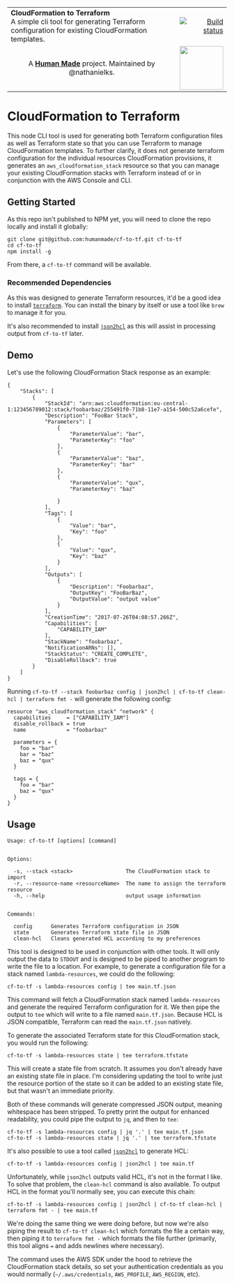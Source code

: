 <table width="100%">
	<tr>
		<td align="left" width="80%">
			<strong>CloudFormation to Terraform</strong><br />
            A simple cli tool for generating Terraform configuration for existing CloudFormation templates.
		</td>
		<td align="right" width="20%">
			<a href="https://travis-ci.org/humanmade/cf-to-tf">
				<img src="https://travis-ci.org/humanmade/cf-to-tf.svg?branch=master" alt="Build status">
			</a>
		</td>
	</tr>
	<tr>
		<td align="center">
			A <strong><a href="https://hmn.md/">Human Made</a></strong> project. Maintained by @nathanielks.
		</td>
		<td align="center">
			<img src="https://hmn.md/content/themes/hmnmd/assets/images/hm-logo.svg" width="100" />
		</td>
	</tr>
</table>

# CloudFormation to Terraform

This node CLI tool is used for generating both Terraform configuration files as well as Terraform state so that you can use Terraform to manage CloudFormation templates. To further clarify, it does not generate terraform configuration for the individual resources CloudFormation provisions, it generates an `aws_cloudformation_stack` resource so that you can manage your existing CloudFormation stacks with Terraform instead of or in conjunction with the AWS Console and CLI.

## Getting Started

As this repo isn't published to NPM yet, you will need to clone the repo locally and install it globally:

```
git clone git@github.com:humanmade/cf-to-tf.git cf-to-tf
cd cf-to-tf
npm install -g
```

From there, a `cf-to-tf` command will be available.

### Recommended Dependencies

As this was designed to generate Terraform resources, it'd be a good idea to install [`terraform`](https://www.terraform.io/intro/getting-started/install.html). You can install the binary by itself or use a tool like `brew` to manage it for you.

It's also recommended to install [`json2hcl`](https://github.com/kvz/json2hcl) as this will assist in processing output from `cf-to-tf` later.

## Demo

Let's use the following CloudFormation Stack response as an example:
```
{
    "Stacks": [
        {
            "StackId": "arn:aws:cloudformation:eu-central-1:123456789012:stack/foobarbaz/255491f0-71b8-11e7-a154-500c52a6cefe",
            "Description": "FooBar Stack",
            "Parameters": [
                {
                    "ParameterValue": "bar",
                    "ParameterKey": "foo"
                },
                {
                    "ParameterValue": "baz",
                    "ParameterKey": "bar"
                },
                {
                    "ParameterValue": "qux",
                    "ParameterKey": "baz"

                }
            ],
            "Tags": [
                {
                    "Value": "bar",
                    "Key": "foo"
                },
                {
                    "Value": "qux",
                    "Key": "baz"
                }
            ],
            "Outputs": [
                {
                    "Description": "Foobarbaz",
                    "OutputKey": "FooBarBaz",
                    "OutputValue": "output value"
                }
            ],
            "CreationTime": "2017-07-26T04:08:57.266Z",
            "Capabilities": [
                "CAPABILITY_IAM"
            ],
            "StackName": "foobarbaz",
            "NotificationARNs": [],
            "StackStatus": "CREATE_COMPLETE",
            "DisableRollback": true
        }
    ]
}
```

Running `cf-to-tf --stack foobarbaz config | json2hcl | cf-to-tf clean-hcl | terraform fmt -` will generate the following config:

```
resource "aws_cloudformation_stack" "network" {
  capabilities     = ["CAPABILITY_IAM"]
  disable_rollback = true
  name             = "foobarbaz"

  parameters = {
    foo = "bar"
    bar = "baz"
    baz = "qux"
  }

  tags = {
    foo = "bar"
    baz = "qux"
  }
}
```


## Usage

```
Usage: cf-to-tf [options] [command]


Options:

  -s, --stack <stack>                 The CloudFormation stack to import
  -r, --resource-name <resourceName>  The name to assign the terraform resource
  -h, --help                          output usage information


Commands:

  config      Generates Terraform configuration in JSON
  state       Generates Terraform state file in JSON
  clean-hcl   Cleans generated HCL according to my preferences
```

This tool is designed to be used in conjunction with other tools. It will only output the data to `STDOUT` and is designed to be piped to another program to write the file to a location. For example, to generate a configuration file for a stack named `lambda-resources`, we could do the following:

```
cf-to-tf -s lambda-resources config | tee main.tf.json
```

This command will fetch a CloudFormation stack named `lambda-resources` and generate the required Terraform configuration for it. We then pipe the output to `tee` which will write to a file named `main.tf.json`. Because HCL is JSON compatible, Terraform can read the `main.tf.json` natively.

To generate the associated Terraform state for this CloudFormation stack, you would run the following:

```
cf-to-tf -s lambda-resources state | tee terraform.tfstate
```

This will create a state file from scratch. It assumes you don't already have an existing state file in place. I'm considering updating the tool to write just the resource portion of the state so it can be added to an existing state file, but that wasn't an immediate priority.

Both of these commands will generate compressed JSON output, meaning whitespace has been stripped. To pretty print the output for enhanced readability, you could pipe the output to `jq`, and then to `tee`:

```
cf-to-tf -s lambda-resources config | jq '.' | tee main.tf.json
cf-to-tf -s lambda-resources state | jq '.' | tee terraform.tfstate
```

It's also possible to use a tool called [`json2hcl`](https://github.com/kvz/json2hcl) to generate HCL:

```
cf-to-tf -s lambda-resources config | json2hcl | tee main.tf
```

Unfortunately, while `json2hcl` outputs valid HCL, it's not in the format I like. To solve that problem, the `clean-hcl` command is also available. To output HCL in the format you'll normally see, you can execute this chain:

```
cf-to-tf -s lambda-resources config | json2hcl | cf-to-tf clean-hcl | terraform fmt - | tee main.tf
```

We're doing the same thing we were doing before, but now we're also piping the result to `cf-to-tf clean-hcl` which formats the file a certain way, then piping it to `terraform fmt -` which formats the file further (primarily, this tool aligns `=` and adds newlines where necessary).

The command uses the AWS SDK under the hood to retrieve the CloudFormation stack details, so set your authentication credentials as you would normally (`~/.aws/credentials`, `AWS_PROFILE`, `AWS_REGION`, etc).
